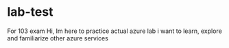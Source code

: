 # lab-test
For 103 exam
Hi, Im here to practice actual azure lab
i want to learn, explore and familiarize other azure services
